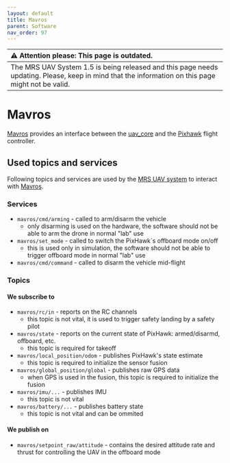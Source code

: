 ```yaml
---
layout: default
title: Mavros
parent: Software
nav_order: 97
---
```


| :warning: **Attention please: This page is outdated.**                                                                                           |
| :---                                                                                                                                             |
| The MRS UAV System 1.5 is being released and this page needs updating. Please, keep in mind that the information on this page might not be valid. |

# Mavros

[Mavros](https://github.com/mavlink/mavros) provides an interface between the [uav_core](https://github.com/ctu-mrs/uav_core) and the [Pixhawk](https://pixhawk.org/) flight controller.

## Used topics and services

Following topics and services are used by the [MRS UAV system](https://github.com/ctu-mrs/mrs_uav_system) to interact with [Mavros](https://github.com/mavlink/mavros).

### Services

  * `mavros/cmd/arming` - called to arm/disarm the vehicle
    * only disarming is used on the hardware, the software should not be able to arm the drone in normal "lab" use
  * `mavros/set_mode` - called to switch the PixHawk`s offboard mode on/off
    * this is used only in simulation, the software should not be able to trigger offboard mode in normal "lab" use
  * `mavros/cmd/command` - called to disarm the vehicle mid-flight

### Topics

#### We subscribe to

  * `mavros/rc/in` - reports on the RC channels
    * this topic is not vital, it is used to trigger safety landing by a safety pilot
  * `mavros/state` - reports on the current state of PixHawk: armed/disarmd, offboard, etc.
    * this topic is required for takeoff 
  * `mavros/local_position/odom` - publishes PixHawk's state estimate
    * this topic is required to initialize the sensor fusion
  * `mavros/global_position/global` - publishes raw GPS data
    * when GPS is used in the fusion, this topic is required to initialize the fusion
  * `mavros/imu/...` - publishes IMU
    * this topic is not vital
  * `mavros/battery/...` - publishes battery state
    * this topic is not vital and can be ommited

#### We publish on

  * `mavros/setpoint_raw/attitude` - contains the desired attitude rate and thrust for controlling the UAV in the offboard mode
